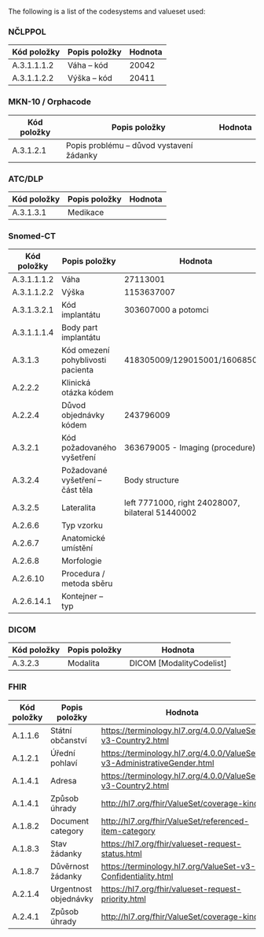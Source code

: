 The following is a list of the codesystems and valueset used:

### NČLPPOL

| Kód položky | Popis položky | Hodnota |
| ----------- | ------------- | ------- |
| A.3.1.1.1.2 | Váha – kód    | 20042   |
| A.3.1.1.2.2 | Výška – kód   | 20411   |

### MKN-10 / Orphacode

| Kód položky | Popis položky                            | Hodnota |
| ----------- | ---------------------------------------- | ------- |
| A.3.1.2.1   | Popis problému – důvod vystavení žádanky |         |

### ATC/DLP

| Kód položky | Popis položky | Hodnota |
| ----------- | ------------- | ------- |
| A.3.1.3.1   | Medikace      |         |

### Snomed-CT

| Kód položky | Popis položky                     | Hodnota                                          |
| ----------- | --------------------------------- | ------------------------------------------------ |
| A.3.1.1.1.2 | Váha                              | 27113001                                         |
| A.3.1.1.2.2 | Výška                             | 1153637007                                       |
| A.3.1.3.2.1 | Kód implantátu                    | 303607000 a potomci                              |
| A.3.1.1.1.4 | Body part implantátu              |                                                  |
| A.3.1.3     | Kód omezení pohyblivosti pacienta | 418305009/129015001/160685001                    |
| A.2.2.2     | Klinická otázka kódem             |                                                  |
| A.2.2.4     | Důvod objednávky kódem            | 243796009                                        |
| A.3.2.1     | Kód požadovaného vyšetření        | 363679005 - Imaging (procedure)                  |
| A.3.2.4     | Požadované vyšetření – část těla  | Body structure                                   |
| A.3.2.5     | Lateralita                        | left 7771000, right 24028007, bilateral 51440002 |
| A.2.6.6     | Typ vzorku                        |                                                  |
| A.2.6.7     | Anatomické umístění               |                                                  |
| A.2.6.8     | Morfologie                        |                                                  |
| A.2.6.10    | Procedura / metoda sběru          |                                                  |
| A.2.6.14.1  | Kontejner – typ                   |                                                  |

### DICOM

| Kód položky | Popis položky | Hodnota                   |
| ----------- | ------------- | ------------------------- |
| A.3.2.3     | Modalita      | DICOM [ModalityCodelist]  |

### FHIR

| Kód položky | Popis položky         | Hodnota                                                                 |
| ----------- | --------------------- | ----------------------------------------------------------------------- |
| A.1.1.6     | Státní občanství      | https://terminology.hl7.org/4.0.0/ValueSet-v3-Country2.html             |
| A.1.2.1     | Úřední pohlaví        | https://terminology.hl7.org/4.0.0/ValueSet-v3-AdministrativeGender.html |
| A.1.4.1     | Adresa                | https://terminology.hl7.org/4.0.0/ValueSet-v3-Country2.html             |
| A.1.4.1     | Způsob úhrady         | http://hl7.org/fhir/ValueSet/coverage-kind                              |
| A.1.8.2     | Document category     | http://hl7.org/fhir/ValueSet/referenced-item-category                   |
| A.1.8.3     | Stav žádanky          | https://hl7.org/fhir/valueset-request-status.html                       |
| A.1.8.7     | Důvěrnost žádanky     | https://terminology.hl7.org/ValueSet-v3-Confidentiality.html            |
| A.2.1.4     | Urgentnost objednávky | https://hl7.org/fhir/valueset-request-priority.html                     |
| A.2.4.1     | Způsob úhrady         | http://hl7.org/fhir/ValueSet/coverage-kind                              |
